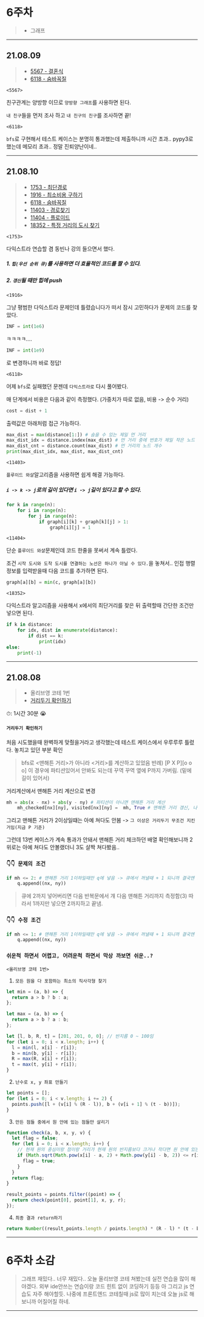 # 6주차

> - 그래프

---

## 21.08.09

> - [5567 - 결혼식](https://www.acmicpc.net/problem/5567)
> - [6118 - 숨바꼭질](https://www.acmicpc.net/problem/6618)

`<5567>`

친구관계는 양방향 이므로 `양방향 그래프`를 사용하면 된다.

`내 친구`들을 먼저 조사 하고 `내 친구의 친구`를 조사하면 끝!

`<6118>`

`bfs`로 구현해서 테스트 케이스는 분명히 통과했는데 제출하니까 시간 초과..
pypy3로 했는데 메모리 초과..
정말 진퇴양난이네..

---

## 21.08.10

> - [1753 - 최단경로](https://www.acmicpc.net/problem/1753)
> - [1916 - 최소비용 구하기](https://www.acmicpc.net/problem/1916)
> - [6118 - 숨바꼭질](https://www.acmicpc.net/problem/6118)
> - [11403 - 경로찾기](https://www.acmicpc.net/problem/11403)
> - [11404 - 플로이드](https://www.acmicpc.net/problem/11404)
> - [18352 - 특정 거리의 도시 찾기](https://www.acmicpc.net/problem/18352)

`<1753>`

다익스트라 연습할 겸 동빈나 강의 들으면서 했다.

##### 1. `힙(우선 순위 큐)`를 사용하면 더 효율적인 코드를 짤 수 있다.

##### 2. `갱신`될 때만 힙에 push

`<1916>`

그냥 평범한 다익스트라 문제인데 틀렸습니다가 떠서 잠시 고민하다가 문제의 코드를 찾았다.

```python
INF = int(1e6)
```

ㅋㅋㅋㅋ....

```python
INF = int(1e9)
```

로 변경하니까 바로 정답!

`<6118>`

어제 `bfs`로 실패했던 문젠데 `다익스트라로` 다시 풀어봤다.

매 단계에서 비용은 다음과 같이 측정했다. (가중치가 따로 없음, 비용 -> 순수 거리)

```python
cost = dist + 1
```

출력값은 아래처럼 접근 가능하다.

```python
max_dist = max(distance[1:]) # 숨을 수 있는 제일 먼 거리
max_dist_idx = distance.index(max_dist) # 먼 거리 중에 번호가 제일 작은 노드
max_dist_cnt = distance.count(max_dist) # 먼 거리의 노드 개수
print(max_dist_idx, max_dist, max_dist_cnt)
```

`<11403>`

`플루이드 와샬`알고리즘을 사용하면 쉽게 해결 가능하다.

##### `i -> k -> j`로의 길이 있다면 `i -> j`길이 있다고 할 수 있다.

```python
for k in range(n):
    for i in range(n):
        for j in range(n):
            if graph[i][k] + graph[k][j] > 1:
                graph[i][j] = 1
```

`<11404>`

단순 `플루이드 와샬`문제인데 코드 한줄을 못써서 계속 틀렸다.

조건 `시작 도시와 도착 도시를 연결하는 노선은 하나가 아닐 수 있다.`을 놓쳐서..
인접 행렬 정보를 입력받을때 다음 코드를 추가하면 된다.

```python
graph[a][b] = min(c, graph[a][b])
```

`<18352>`

다익스트라 알고리즘을 사용해서 x에서의 최단거리를 찾은 뒤 출력할때 간단한 조건만 넣으면 된다.

```python
if k in distance:
    for idx, dist in enumerate(distance):
        if dist == k:
            print(idx)
else:
    print(-1)
```

---

## 21.08.08

> - 올리브영 코테 1번
> - [거리두기 확인하기](https://programmers.co.kr/learn/courses/30/lessons/81302)

⏱: 1시간 30분 😭

#### `거리두기 확인하기`

처음 시도했을때 완벽하게 맞췄을거라고 생각했는데 테스트 케이스에서 우루루루 틀렸다.
놓치고 있던 부분 확인

> bfs로 <맨해튼 거리>가 아니라 <거리>를 계산하고 있었음
> 반례) [P X P][o o o] 이 경우에 파티션있어서 안봐도 되는데 꾸역 꾸역 옆에 P까지 가버림. (밑에 길이 있어서)

거리계산에서 맨해튼 거리 계산으로 변경

```python
mh = abs(x - nx) + abs(y - ny) # 파티션이 아니면 맨해튼 거리 계산
    mh_checked[nx][ny], visited[nx][ny] =  mh, True # 맨해튼 거리 갱신, 나 들렸어요
```

그리고 맨해튼 거리가 2이상일떄는 아예 쳐다도 안봄 -> `그 이상은 거리두기 무조건 지킨거임(지금 P 기준)`

그런데 13번 케이스가 계속 통과가 안돼서 맨해튼 거리 체크하던 배열 확인해보니까 2위로는 아예 쳐다도 안볼랬더니 3도 살짝 쳐다봤음..

### `👇👇 문제의 조건`

```python
if mh <= 2: # 맨해튼 거리 1이하일때만 q에 넣음 -> 큐에서 꺼낼때 + 1 되니까 결국엔 거리가 2인애들까지임
    q.append((nx, ny))
```

> 큐에 2까지 넣어버리면 다음 반복문에서 걔 다음 맨해튼 거리까지 측정함(3)
> 따라서 1까지만 넣으면 2까지하고 끝냄.

### `👇👇 수정 조건`

```python
if mh <= 1: # 맨해튼 거리 1이하일때만 q에 넣음 -> 큐에서 꺼낼때 + 1 되니까 결국엔 거리가 2인애들까지임
    q.append((nx, ny))
```

### `쉬운척 하면서 어렵고, 어려운척 하면서 막상 까보면 쉬운..?`

`<올리브영 코테 1번>`

1. `모든 원을 다 포함하는 최소의 직사각형 찾기`

```js
let min = (a, b) => {
  return a > b ? b : a;
};

let max = (a, b) => {
  return a > b ? a : b;
};

let [l, b, R, t] = [201, 201, 0, 0]; // 반지름 0 ~ 100임
for (let i = 0; i < x.length; i++) {
  l = min(l, x[i] - r[i]);
  b = min(b, y[i] - r[i]);
  R = max(R, x[i] + r[i]);
  t = max(t, y[i] + r[i]);
}
```

2. `난수로 x, y 좌표 만들기`

```js
let points = [];
for (let i = 0; i < v.length; i += 2) {
  points.push([l + (v[i] % (R - l)), b + (v[i + 1] % (t - b))]);
}
```

3. `만든 점들 중에서 원 안에 있는 점들만 살리기`

```js
function check(a, b, x, y, v) {
  let flag = false;
  for (let i = 0; i < x.length; i++) {
    // 현재 원의 중심이랑 점이랑 거리가 현재 원의 반지름보다 크거나 작다면 원 안에 있는 점.
    if (Math.sqrt(Math.pow(x[i] - a, 2) + Math.pow(y[i] - b, 2)) <= r[i]) {
      flag = true;
    }
  }
  return flag;
}

result_points = points.filter((point) => {
  return check(point[0], point[1], x, y, r);
});
```

4. `최종 결과 return하기`

```js
return Number((result_points.length / points.length) * (R - l) * (t - b));
```

---

# 6주차 소감

> 그래프 재밌다.. 너무 재밌다..
> 오늘 올리브영 코테 쳐봤는데 실전 연습을 많이 해야겠다. 외부 ide안쓰는 연습이랑 코드 힌트 없이 코딩하기 등등
> 아 그리고 js 연습도 자주 해야할듯.
> 나중에 프론트엔드 코테칠때 js로 많이 치는데 오늘 js로 해보니까 어질어질 하네.

---
